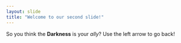 ```yaml
---
layout: slide
title: "Welcome to our second slide!"
---
```

So you think the **Darkness** is your *ally*?
Use the left arrow to go back!
